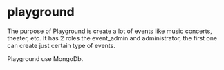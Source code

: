 # playground

The purpose of Playground is create a lot of events like music concerts, theater, etc. 
It has 2 roles the event_admin and administrator, the first one can create just certain type of events.

Playground use MongoDb.
